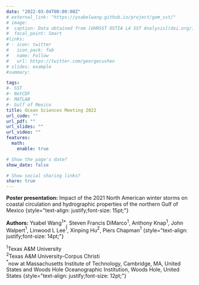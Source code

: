 ```yaml
---
date: "2022-03-04T00:00:00Z"
# external_link: "https://ysabelwang.github.io/project/gom_sst/"
# image:
#  caption: Data obtained from [GHRSST OSTIA L4 SST Analysis](doi.org/10.5067/GHOST-4FK01)
#  focal_point: Smart
#links:
# - icon: twitter
#   icon_pack: fab
#   name: Follow
#   url: https://twitter.com/georgecushen
# slides: example
#summary: 

tags:
#- SST
#- NetCDF
#- MATLAB
#- Gulf of Mexico
title: Ocean Sciences Meeting 2022
url_code: ""
url_pdf: ""
url_slides: ""
url_video: ""
features:
  math:
    enable: true

# Show the page's date?
show_date: false

# Show social sharing links?
share: true
---
```

**Poster presentation:** Impact of the 2021 North American winter storms on coastal circulation and hydrographic properties of the northern Gulf of Mexico
{style="text-align: justify;font-size: 15pt;"}
  
  
**Authors:**  Ysabel Wang$^{1*}$, Steven Francis DiMarco$^{1}$, Anthony Knap$^{1}$, John Walpert$^{1}$, Linwood L Lee$^{1}$, Xinping Hu$^{2}$, Piers Chapman$^{1}$
{style="text-align: justify;font-size: 14pt;"}

$^{1}$Texas A&M University  
$^{2}$Texas A&M University-Corpus Christi  
$^*$now at Massachusetts Institute of Technology, Cambridge, MA, United States and Woods Hole Oceanographic Institution, Woods Hole, United States
{style="text-align: justify;font-size: 12pt;"}
